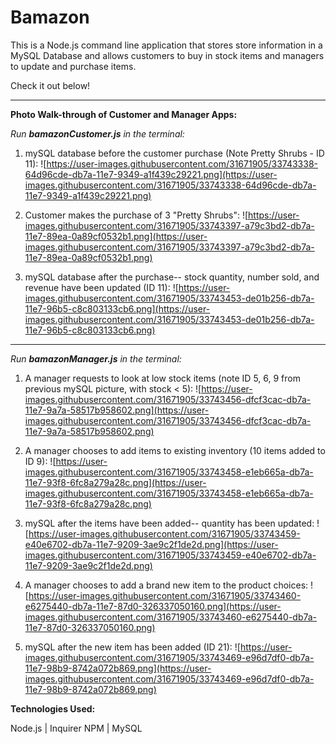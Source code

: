 # Bamazon

This is a Node.js command line application that stores store information in a MySQL Database and allows customers to buy in stock items and managers to update and purchase items.

Check it out below!

---

**Photo Walk-through of Customer and Manager Apps:**

*Run **bamazonCustomer.js** in the terminal:*

1. mySQL database before the customer purchase (Note Pretty Shrubs - ID 11):
![https://user-images.githubusercontent.com/31671905/33743338-64d96cde-db7a-11e7-9349-a1f439c29221.png](https://user-images.githubusercontent.com/31671905/33743338-64d96cde-db7a-11e7-9349-a1f439c29221.png)

2. Customer makes the purchase of 3 "Pretty Shrubs":
![https://user-images.githubusercontent.com/31671905/33743397-a79c3bd2-db7a-11e7-89ea-0a89cf0532b1.png](https://user-images.githubusercontent.com/31671905/33743397-a79c3bd2-db7a-11e7-89ea-0a89cf0532b1.png)

3. mySQL database after the purchase-- stock quantity, number sold, and revenue have been updated (ID 11):
![https://user-images.githubusercontent.com/31671905/33743453-de01b256-db7a-11e7-96b5-c8c803133cb6.png](https://user-images.githubusercontent.com/31671905/33743453-de01b256-db7a-11e7-96b5-c8c803133cb6.png)

---

*Run **bamazonManager.js** in the terminal:*

1. A manager requests to look at low stock items (note ID 5, 6, 9 from previous mySQL picture, with stock < 5):
![https://user-images.githubusercontent.com/31671905/33743456-dfcf3cac-db7a-11e7-9a7a-58517b958602.png](https://user-images.githubusercontent.com/31671905/33743456-dfcf3cac-db7a-11e7-9a7a-58517b958602.png) 

2. A manager chooses to add items to existing inventory (10 items added to ID 9):
![https://user-images.githubusercontent.com/31671905/33743458-e1eb665a-db7a-11e7-93f8-6fc8a279a28c.png](https://user-images.githubusercontent.com/31671905/33743458-e1eb665a-db7a-11e7-93f8-6fc8a279a28c.png)

3. mySQL after the items have been added-- quantity has been updated:
![https://user-images.githubusercontent.com/31671905/33743459-e40e6702-db7a-11e7-9209-3ae9c2f1de2d.png](https://user-images.githubusercontent.com/31671905/33743459-e40e6702-db7a-11e7-9209-3ae9c2f1de2d.png)

4. A manager chooses to add a brand new item to the product choices:
![https://user-images.githubusercontent.com/31671905/33743460-e6275440-db7a-11e7-87d0-326337050160.png](https://user-images.githubusercontent.com/31671905/33743460-e6275440-db7a-11e7-87d0-326337050160.png)

5. mySQL after the new item has been added (ID 21):
![https://user-images.githubusercontent.com/31671905/33743469-e96d7df0-db7a-11e7-98b9-8742a072b869.png](https://user-images.githubusercontent.com/31671905/33743469-e96d7df0-db7a-11e7-98b9-8742a072b869.png)


**Technologies Used:**

Node.js | Inquirer NPM | MySQL

